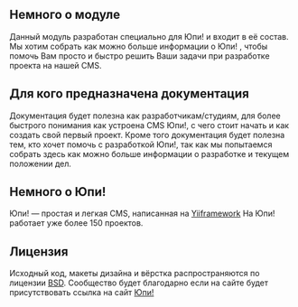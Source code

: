 ## Немного о модуле ##
Данный модуль разработан специально для Юпи! и входит в её состав.
Мы хотим собрать как можно больше информации о Юпи! , чтобы помочь Вам просто и быстро решить Ваши задачи при разработке проекта на нашей CMS.
## Для кого предназначена документация ##
Документация будет полезна как разработчикам/студиям, для более быстрого понимания как устроена CMS Юпи!, с чего стоит начать и как создать свой первый проект.
Кроме того документация будет полезна тем, кто хочет помочь с разработкой Юпи!, так как мы попытаемся собрать здесь как можно больше информации о разработке и текущем положении дел.
## Немного о Юпи! ##
Юпи! — простая и легкая CMS, написанная на [Yiiframework](http://www.yiiframework.com/) На Юпи! работает уже более 150 проектов.
## Лицензия ##
Исходный код, макеты дизайна и вёрстка распространяются по лицензии [BSD](https://github.com/yupe/yupe/blob/master/LICENSE). Сообщество будет благодарно если на сайте будет присутствовать ссылка на сайт [Юпи!](http://yupe.ru/contacts?from=docs)
